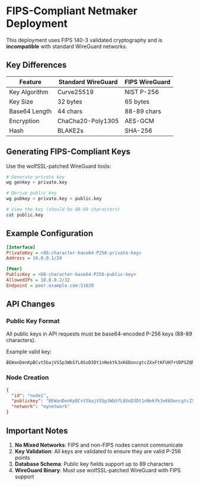 # FIPS-Compliant Netmaker Deployment

This deployment uses FIPS 140-3 validated cryptography and is **incompatible** with standard WireGuard networks.

## Key Differences

| Feature | Standard WireGuard | FIPS WireGuard |
|---------|-------------------|----------------|
| Key Algorithm | Curve25519 | NIST P-256 |
| Key Size | 32 bytes | 65 bytes |
| Base64 Length | 44 chars | 88-89 chars |
| Encryption | ChaCha20-Poly1305 | AES-GCM |
| Hash | BLAKE2s | SHA-256 |

## Generating FIPS-Compliant Keys

Use the wolfSSL-patched WireGuard tools:
```bash
# Generate private key
wg genkey > private.key

# Derive public key
wg pubkey < private.key > public.key

# View the key (should be 88-89 characters)
cat public.key
```

## Example Configuration

```ini
[Interface]
PrivateKey = <88-character-base64-P256-private-key>
Address = 10.0.0.1/24

[Peer]
PublicKey = <88-character-base64-P256-public-key>
AllowedIPs = 10.0.0.2/32
Endpoint = peer.example.com:51820
```

## API Changes

### Public Key Format
All public keys in API requests must be base64-encoded P-256 keys (88-89 characters).

Example valid key:
```
BEWanDenKpBCvt5bajVS5p3WbSfL0SoD3Dt1nNekYk3xK6DoncgtcZXxFtKFUH7+VDPSZQRpTnm+LlUJo2ewCYI=
```

### Node Creation
```json
{
  "id": "node1",
  "publickey": "BEWanDenKpBCvt5bajVS5p3WbSfL0SoD3Dt1nNekYk3xK6DoncgtcZXxFtKFUH7+VDPSZQRpTnm+LlUJo2ewCYI=",
  "network": "mynetwork"
}
```

## Important Notes

1. **No Mixed Networks**: FIPS and non-FIPS nodes cannot communicate
2. **Key Validation**: All keys are validated to ensure they are valid P-256 points
3. **Database Schema**: Public key fields support up to 89 characters
4. **WireGuard Binary**: Must use wolfSSL-patched WireGuard with FIPS support 